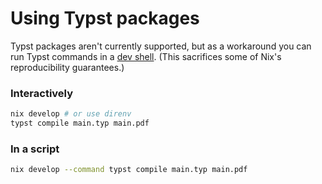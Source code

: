# Using Typst packages

Typst packages aren't currently supported, but as a workaround you can run Typst
commands in a [dev shell](declaring-a-shell-environment.md). (This sacrifices
some of Nix's reproducibility guarantees.)

<!-- markdownlint-disable heading-increment -->

### Interactively

```bash
nix develop # or use direnv
typst compile main.typ main.pdf
```

### In a script

```bash
nix develop --command typst compile main.typ main.pdf
```
